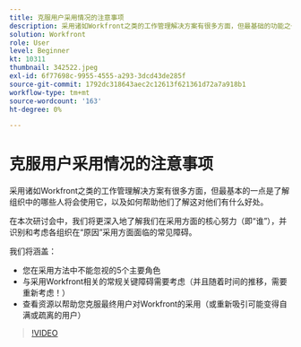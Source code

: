 ```yaml
---
title: 克服用户采用情况的注意事项
description: 采用诸如Workfront之类的工作管理解决方案有很多方面，但最基础的功能之一就是了解组织中的哪些人将会使用该解决方案。
solution: Workfront
role: User
level: Beginner
kt: 10311
thumbnail: 342522.jpeg
exl-id: 6f77698c-9955-4555-a293-3dcd43de285f
source-git-commit: 1792dc318643aec2c12613f621361d72a7a918b1
workflow-type: tm+mt
source-wordcount: '163'
ht-degree: 0%

---
```


# 克服用户采用情况的注意事项

采用诸如Workfront之类的工作管理解决方案有很多方面，但最基本的一点是了解组织中的哪些人将会使用它，以及如何帮助他们了解这对他们有什么好处。

在本次研讨会中，我们将更深入地了解我们在采用方面的核心努力（即“谁”），并识别和考虑各组织在“原因”采用方面面临的常见障碍。

我们将涵盖：

* 您在采用方法中不能忽视的5个主要角色
* 与采用Workfront相关的常规关键障碍需要考虑（并且随着时间的推移，需要重新考虑！）
* 查看资源以帮助您克服最终用户对Workfront的采用（或重新吸引可能变得自满或疏离的用户）

>[!VIDEO](https://video.tv.adobe.com/v/342522/?quality=12&learn=on)
